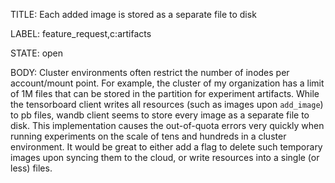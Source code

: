 TITLE:
Each added image is stored as a separate file to disk

LABEL:
feature_request,c:artifacts

STATE:
open

BODY:
Cluster environments often restrict the number of inodes per account/mount point. For example, the cluster of my organization has a limit of 1M files that can be stored in the partition for experiment artifacts. While the tensorboard client writes all resources (such as images upon `add_image`) to pb files, wandb client seems to store every image as a separate file to disk. This implementation causes the out-of-quota errors very quickly when running experiments on the scale of tens and hundreds in a cluster environment. 
It would be great to either add a flag to delete such temporary images upon syncing them to the cloud, or write resources into a single (or less) files.

